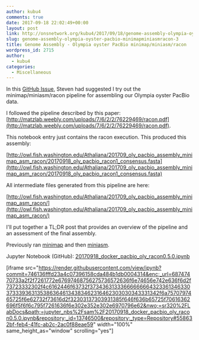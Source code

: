 ```yaml
---
author: kubu4
comments: true
date: 2017-09-18 22:02:49+00:00
layout: post
link: http://onsnetwork.org/kubu4/2017/09/18/genome-assembly-olympia-oyster-pacbio-minimapminiasmracon-3/
slug: genome-assembly-olympia-oyster-pacbio-minimapminiasmracon-3
title: Genome Assembly - Olympia oyster PacBio minimap/miniasm/racon
wordpress_id: 2715
author:
  - kubu4
categories:
  - Miscellaneous
---
```


In this [GitHub Issue](https://github.com/RobertsLab/project-olympia.oyster-genomic/issues/29), Steven had suggested I try out the minimap/miniasm/racon pipeline for assembling our Olympia oyster PacBio data.

I followed the pipeline described by this paper: [http://matzlab.weebly.com/uploads/7/6/2/2/76229469/racon.pdf](http://matzlab.weebly.com/uploads/7/6/2/2/76229469/racon.pdf).

This notebook entry just contains the racon execution. This produced this assembly:

[http://owl.fish.washington.edu/Athaliana/201709_oly_pacbio_assembly_minimap_asm_racon/20170918_oly_pacbio_racon1_consensus.fasta](http://owl.fish.washington.edu/Athaliana/201709_oly_pacbio_assembly_minimap_asm_racon/20170918_oly_pacbio_racon1_consensus.fasta)

All intermediate files generated from this pipeline are here:

[http://owl.fish.washington.edu/Athaliana/201709_oly_pacbio_assembly_minimap_asm_racon/](http://owl.fish.washington.edu/Athaliana/201709_oly_pacbio_assembly_minimap_asm_racon/)

I'll put together a TL;DR post that provides an overview of the pipeline and an assessment of the final assembly.

Previously ran [minimap](http://onsnetwork.org/kubu4/2017/09/07/genome-assembly-olympia-oyster-pacbio-minimapminiasmracon/)
 and then [miniasm](http://onsnetwork.org/kubu4/2017/09/18/genome-assembly-olympia-oyster-pacbio-minimapminiasmracon-2/).

Jupyter Notebook (GitHub): [20170918_docker_pacbio_oly_racon0.5.0.ipynb](https://github.com/sr320/LabDocs/blob/master/jupyter_nbs/sam/20170918_docker_pacbio_oly_racon0.5.0.ipynb)

[iframe src="https://render.githubusercontent.com/view/ipynb?commit=746136fffd23a4c07396158cda484b1db0004314&enc;_url=68747470733a2f2f7261772e67697468756275736572636f6e74656e742e636f6d2f73723332302f4c6162446f63732f373436313336666666643233613463303733393631353863646134383462316462303030343331342f6a7570797465725f6e62732f73616d2f32303137303931385f646f636b65725f70616362696f5f6f6c795f7261636f6e302e352e302e6970796e62&nwo;=sr320%2FLabDocs&path;=jupyter_nbs%2Fsam%2F20170918_docker_pacbio_oly_racon0.5.0.ipynb&repository;_id=13746500&repository;_type=Repository#558632bf-feb4-41fc-ab2c-2ac0f88eae59" width="100%" same_height_as="window" scrolling="yes"]
